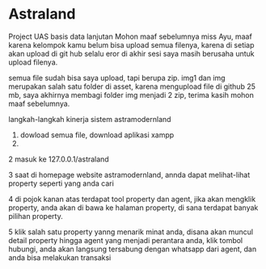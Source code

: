 # Astraland
Project UAS basis data lanjutan
Mohon maaf sebelumnya miss Ayu, maaf karena kelompok kamu belum bisa upload semua filenya, karena di setiap akan upload di git hub selalu eror di akhir sesi
saya masih berusaha untuk upload filenya.

semua file sudah bisa saya upload, tapi berupa zip. img1 dan img merupakan salah satu folder di asset, karena mengupload file di github 25 mb, saya akhirnya membagi folder img menjadi 2 zip, terima kasih mohon maaf sebelumnya.

langkah-langkah kinerja sistem astramodernland

1. dowload semua file, download aplikasi xampp
2. 
2 masuk ke 127.0.0.1/astraland

3 saat di homepage website astramodernland, annda dapat melihat-lihat property seperti yang anda cari

4 di pojok kanan atas terdapat tool property dan agent, jika akan mengklik property, anda akan di bawa ke halaman property, di sana terdapat banyak pilihan property.

5 klik salah satu property yanng menarik minat anda, disana akan muncul detail property hingga agent yang menjadi perantara anda, klik tombol hubungi, anda akan langsung tersabung dengan whatsapp dari agent, dan anda bisa melakukan transaksi

